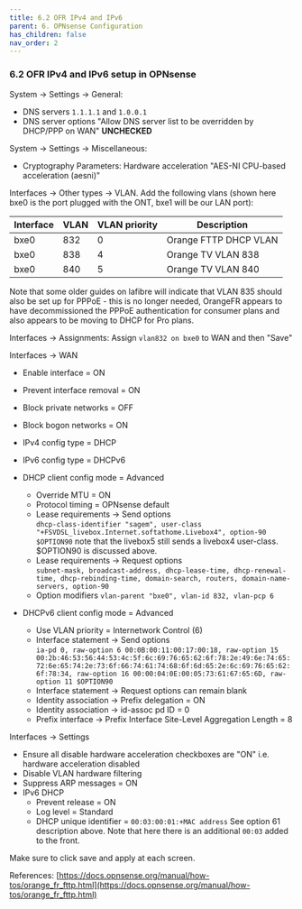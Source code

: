 ```yaml
---
title: 6.2 OFR IPv4 and IPv6
parent: 6. OPNsense Configuration
has_children: false
nav_order: 2
---
```


### 6.2 OFR IPv4 and IPv6 setup in OPNsense

System -> Settings -> General:  
* DNS servers `1.1.1.1` and `1.0.0.1`
* DNS server options "Allow DNS server list to be overridden by DHCP/PPP on WAN" **UNCHECKED**

System -> Settings -> Miscellaneous:  
* Cryptography Parameters: Hardware acceleration "AES-NI CPU-based acceleration (aesni)"

Interfaces -> Other types -> VLAN. Add the following vlans (shown here bxe0 is the port plugged with the ONT, bxe1 will be our LAN port):

|Interface | VLAN | VLAN priority | Description |
|----------|------|---------------|-|
| bxe0     | 832  | 0             | Orange FTTP DHCP VLAN|
| bxe0     | 838  | 4             | Orange TV VLAN 838 |
| bxe0     | 840  | 5             | Orange TV VLAN 840 |

Note that some older guides on lafibre will indicate that VLAN 835 should also be set up for PPPoE - this is no longer needed, OrangeFR appears to have decommissioned the PPPoE authentication for consumer plans and also appears to be moving to DHCP for Pro plans.

Interfaces -> Assignments: Assign `vlan832 on bxe0` to WAN and then "Save"

Interfaces -> WAN
* Enable interface = ON
* Prevent interface removal = ON
* Block private networks = OFF
* Block bogon networks = ON
* IPv4 config type = DHCP
* IPv6 config type = DHCPv6
* DHCP client config mode = Advanced
  * Override MTU = ON
  * Protocol timing = OPNsense default
  * Lease requirements -> Send options  
  `dhcp-class-identifier "sagem", user-class "+FSVDSL_livebox.Internet.softathome.Livebox4", option-90 $OPTION90` note that the livebox5 still sends a livebox4 user-class. $OPTION90 is discussed above.  
  * Lease requirements -> Request options  
  `subnet-mask, broadcast-address, dhcp-lease-time, dhcp-renewal-time, dhcp-rebinding-time, domain-search, routers, domain-name-servers, option-90`
  * Option modifiers
  `vlan-parent "bxe0", vlan-id 832, vlan-pcp 6`
  
* DHCPv6 client config mode = Advanced
  * Use VLAN priority = Internetwork Control (6)
  * Interface statement -> Send options  
  `ia-pd 0, raw-option 6 00:0B:00:11:00:17:00:18, raw-option 15 00:2b:46:53:56:44:53:4c:5f:6c:69:76:65:62:6f:78:2e:49:6e:74:65:72:6e:65:74:2e:73:6f:66:74:61:74:68:6f:6d:65:2e:6c:69:76:65:62:6f:78:34, raw-option 16 00:00:04:0E:00:05:73:61:67:65:6D, raw-option 11 $OPTION90`
  * Interface statement -> Request options can remain blank
  * Identity association -> Prefix delegation = ON
  * Identity association -> id-assoc pd ID = 0
  * Prefix interface ->	Prefix Interface Site-Level Aggregation Length = 8

Interfaces -> Settings
* Ensure all disable hardware acceleration checkboxes are "ON" i.e. hardware acceleration disabled
* Disable VLAN hardware filtering
* Suppress ARP messages = ON
* IPv6 DHCP
  * Prevent release = ON
  * Log level = Standard
  * DHCP unique identifier = `00:03:00:01:+MAC address` See option 61 description above. Note that here there is an additional `00:03` added to the front.

Make sure to click save and apply at each screen.

References:
[https://docs.opnsense.org/manual/how-tos/orange_fr_fttp.html](https://docs.opnsense.org/manual/how-tos/orange_fr_fttp.html)
